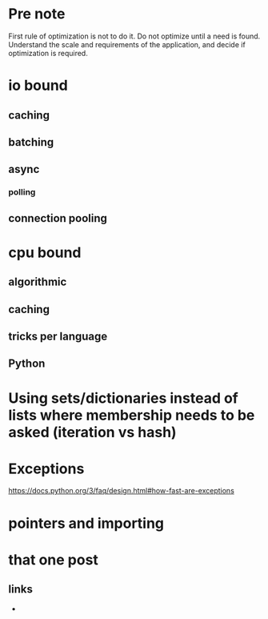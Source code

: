 # Pre note
First rule of optimization is not to do it. Do not optimize until a need is found. Understand the
scale and requirements of the application, and decide if optimization is required.

# io bound
## caching
## batching
## async
### polling
## connection pooling
# cpu bound
## algorithmic
## caching
## tricks per language

## Python
# Using sets/dictionaries instead of lists where membership needs to be asked (iteration vs hash)
# Exceptions 
https://docs.python.org/3/faq/design.html#how-fast-are-exceptions
# pointers and importing
# that one post


## links
- 